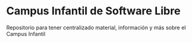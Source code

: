 Campus Infantil de Software Libre
================================

Repositorio para tener centralizado material, información y más sobre el Campus Infantil
